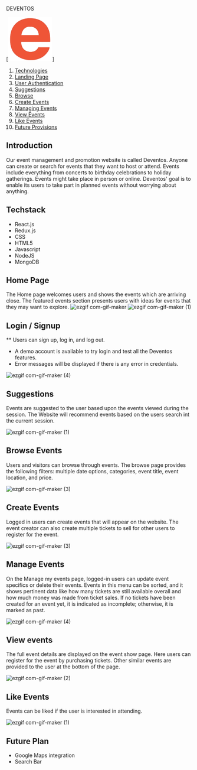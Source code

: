 DEVENTOS

[<img src="https://raw.githubusercontent.com/MichaelClaytonNoble/Eventlite/main/app/assets/images/favicon.png" width="120" height="120">]
1. [Technologies](#Technologies)
2. [Landing Page](#Landing-Page)
3. [User Authentication](#User-Authentication)
4. [Suggestions](#Suggestions)
5. [Browse](#Browse)
6. [Create Events](#Create-Events)
7. [Managing Events](#Managing-Events)
8. [View Events](#View-Events)
9. [Like Events](#Like-Events)
10. [Future Provisions](#Future-Provisions)


## Introduction

Our  event management and promotion website  is called Deventos. Anyone can create or search for events that they want to host or attend. Events include everything from concerts to birthday celebrations to holiday gatherings. Events might take place in person or online. Deventos' goal is to enable its users to take part in planned events without worrying about anything.


## Techstack
 * React.js
 * Redux.js
 * CSS
 * HTML5
 * Javascript
 * NodeJS
 * MongoDB

## Home Page
The Home page welcomes users and shows the events which are arriving close. The featured events section presents users with ideas for events that they may want to explore. 
![ezgif com-gif-maker](https://user-images.githubusercontent.com/95317252/201487438-4f395e6b-1eb4-462e-b13b-5368ef05735f.gif)
![ezgif com-gif-maker (1)](https://user-images.githubusercontent.com/95317252/201487513-1712cfde-c421-44e4-bc1e-89015d19adb9.gif)
## Login / Signup
** Users can sign up, log in, and log out.
 * A demo account is available to try login and test all the Deventos features.
 * Error messages will be displayed if there is any error in credentials. 
 
![ezgif com-gif-maker (4)](https://user-images.githubusercontent.com/95317252/201487536-d2d2ff3d-d185-4701-b897-279b34c03ad8.gif)

## Suggestions
Events are suggested to the user based upon the events viewed during the session. The Website will recommend events based on the users search int the current session.

![ezgif com-gif-maker (1)](https://user-images.githubusercontent.com/95317252/201487893-e11d8c00-1f26-4171-9645-719435dae609.gif)

## Browse Events
Users and visitors can browse through events. The browse page provides the following filters: multiple date options, categories, event title, event location, and price.

![ezgif com-gif-maker (3)](https://user-images.githubusercontent.com/95317252/201487805-fc227733-9c85-48ba-8259-81046aab4920.gif)

## Create Events
Logged in users can create events that will appear on the website. The event creator can also create multiple tickets to sell for other users to register for the event.

![ezgif com-gif-maker (3)](https://user-images.githubusercontent.com/95317252/201487840-855e4718-4c95-4fe8-9966-464911db9a86.gif)

## Manage Events
On the Manage my events page, logged-in users can update event specifics or delete their events. Events in this menu can be sorted, and it shows pertinent data like how many tickets are still available overall and how much money was made from ticket sales. If no tickets have been created for an event yet, it is indicated as incomplete; otherwise, it is marked as past.

![ezgif com-gif-maker (4)](https://user-images.githubusercontent.com/95317252/201487854-7d037229-1cf5-4ab1-b0c2-8295ab7611c3.gif)


## View events
The full event details are displayed on the event show page. Here users can register for the event by purchasing tickets. Other similar events are provided to the user at the bottom of the page. 

![ezgif com-gif-maker (2)](https://user-images.githubusercontent.com/95317252/201487767-97e4e8f6-3510-4546-919b-9e9c4de18d3d.gif)


## Like Events
Events can be liked if the user is interested in attending.

![ezgif com-gif-maker (1)](https://user-images.githubusercontent.com/95317252/201487737-465d9686-9098-49a9-a548-15934288a4bc.gif)

## Future Plan
-  Google Maps integration
-  Search Bar
